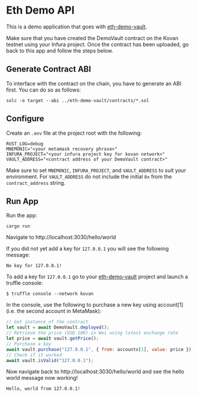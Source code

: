 # Eth Demo API #

This is a demo application that goes with [eth-demo-vault](https://github.com/fdeantoni/eth-demo-vault).

Make sure that you have created the DemoVault contract on the Kovan testnet
using your Infura project. Once the contract has been uploaded, go back to
this app and follow the steps below.

## Generate Contract ABI #

To interface with the contract on the chain, you have to generate an ABI
first. You can do so as follows:

    solc -o target --abi ../eth-demo-vault/contracts/*.sol

## Configure ##

Create an `.env` file at the project root with the following:
```env
RUST_LOG=debug
MNEMONIC="<your metamask recovery phrase>"
INFURA_PROJECT="<your infura project key for kovan network>"
VAULT_ADDRESS="<contract address of your DemoVault contract>"
```

Make sure to set `MNEMONIC`, `INFURA_PROJECT`, and `VAULT_ADDRESS` to
suit your environment. For `VAULT_ADDRESS` do not include the initial `0x`
from the `contract_address` string.

## Run App ##

Run the app:

    cargo run

Navigate to http://localhost:3030/hello/world

If you did not yet add a key for `127.0.0.1` you will see the following
message:

    No key for 127.0.0.1!

To add a key for `127.0.0.1` go to your [eth-demo-vault](https://github.com/fdeantoni/eth-demo-vault) project and launch a truffle console:

    $ truffle console --network kovan

In the console, use the following to purchase a new key using account[1] (i.e. the
second account in MetaMask):
```js
// Get instance of the contract
let vault = await DemoVault.deployed();
// Retrieve the price (USD 100) in Wei using latest exchange rate
let price = await vault.getPrice();
// Purchase a key
await vault.purchase("127.0.0.1", { from: accounts[1], value: price });
// Check if it worked
await vault.isValid("127.0.0.1");
```

Now navigate back to http://localhost:3030/hello/world and see the hello world
message now working!

    Hello, world from 127.0.0.1!
